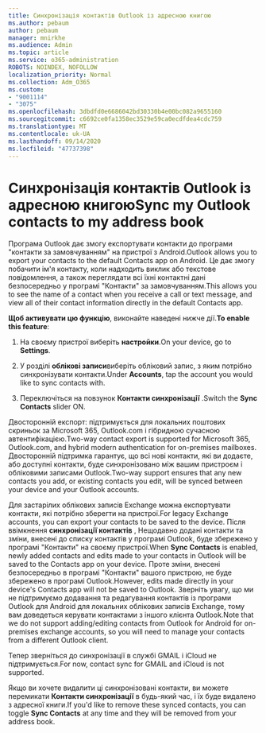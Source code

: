 ```yaml
---
title: Синхронізація контактів Outlook із адресною книгою
ms.author: pebaum
author: pebaum
manager: mnirkhe
ms.audience: Admin
ms.topic: article
ms.service: o365-administration
ROBOTS: NOINDEX, NOFOLLOW
localization_priority: Normal
ms.collection: Adm_O365
ms.custom:
- "9001114"
- "3075"
ms.openlocfilehash: 3dbdfd0e6686042bd30330b4e00bc082a9655160
ms.sourcegitcommit: c6692ce0fa1358ec3529e59ca0ecdfdea4cdc759
ms.translationtype: MT
ms.contentlocale: uk-UA
ms.lasthandoff: 09/14/2020
ms.locfileid: "47737398"
---
```

# <a name="sync-my-outlook-contacts-to-my-address-book"></a><span data-ttu-id="0461a-102">Синхронізація контактів Outlook із адресною книгою</span><span class="sxs-lookup"><span data-stu-id="0461a-102">Sync my Outlook contacts to my address book</span></span>

<span data-ttu-id="0461a-103">Програма Outlook дає змогу експортувати контакти до програми "контакти за замовчуванням" на пристрої з Android.</span><span class="sxs-lookup"><span data-stu-id="0461a-103">Outlook allows you to export your contacts to the default Contacts app on Android.</span></span> <span data-ttu-id="0461a-104">Це дає змогу побачити ім'я контакту, коли надходить виклик або текстове повідомлення, а також переглядати всі їхні контактні дані безпосередньо у програмі "Контакти" за замовчуванням.</span><span class="sxs-lookup"><span data-stu-id="0461a-104">This allows you to see the name of a contact when you receive a call or text message, and view all of their contact information directly in the default Contacts app.</span></span>
 
<span data-ttu-id="0461a-105">**Щоб активувати цю функцію**, виконайте наведені нижче дії.</span><span class="sxs-lookup"><span data-stu-id="0461a-105">**To enable this feature**:</span></span>
 
1. <span data-ttu-id="0461a-106">На своєму пристрої виберіть **настройки**.</span><span class="sxs-lookup"><span data-stu-id="0461a-106">On your device, go to **Settings**.</span></span>

2. <span data-ttu-id="0461a-107">У розділі **облікові записи**виберіть обліковий запис, з яким потрібно синхронізувати контакти.</span><span class="sxs-lookup"><span data-stu-id="0461a-107">Under **Accounts**, tap the account you would like to sync contacts with.</span></span>

3. <span data-ttu-id="0461a-108">Переключіться на повзунок **Контакти синхронізації** .</span><span class="sxs-lookup"><span data-stu-id="0461a-108">Switch the **Sync Contacts** slider ON.</span></span>
 
<span data-ttu-id="0461a-109">Двосторонній експорт: підтримується для локальних поштових скриньок за Microsoft 365, Outlook.com і гібридною сучасною автентифікацією.</span><span class="sxs-lookup"><span data-stu-id="0461a-109">Two-way contact export is supported for Microsoft 365, Outlook.com, and hybrid modern authentication for on-premises mailboxes.</span></span> <span data-ttu-id="0461a-110">Двосторонній підтримка гарантує, що всі нові контакти, які ви додаєте, або доступні контакти, буде синхронізовано між вашим пристроєм і обліковими записами Outlook.</span><span class="sxs-lookup"><span data-stu-id="0461a-110">Two-way support ensures that any new contacts you add, or existing contacts you edit, will be synced between your device and your Outlook accounts.</span></span>
 
<span data-ttu-id="0461a-111">Для застарілих облікових записів Exchange можна експортувати контакти, які потрібно зберегти на пристрої.</span><span class="sxs-lookup"><span data-stu-id="0461a-111">For legacy Exchange accounts, you can export your contacts to be saved to the device.</span></span> <span data-ttu-id="0461a-112">Після ввімкнення **синхронізації контактів** , Нещодавно додані контакти та зміни, внесені до списку контактів у програмі Outlook, буде збережено у програмі "Контакти" на своєму пристрої.</span><span class="sxs-lookup"><span data-stu-id="0461a-112">When **Sync Contacts** is enabled, newly added contacts and edits made to your contacts in Outlook will be saved to the Contacts app on your device.</span></span> <span data-ttu-id="0461a-113">Проте зміни, внесені безпосередньо в програмі "Контакти" вашого пристрою, не буде збережено в програмі Outlook.</span><span class="sxs-lookup"><span data-stu-id="0461a-113">However, edits made directly in your device's Contacts app will not be saved to Outlook.</span></span> <span data-ttu-id="0461a-114">Зверніть увагу, що ми не підтримуємо додавання та редагування контактів із програми Outlook для Android для локальних облікових записів Exchange, тому вам доведеться керувати контактами з іншого клієнта Outlook.</span><span class="sxs-lookup"><span data-stu-id="0461a-114">Note that we do not support adding/editing contacts from Outlook for Android for on-premises exchange accounts, so you will need to manage your contacts from a different Outlook client.</span></span>
 
<span data-ttu-id="0461a-115">Тепер зверніться до синхронізації в службі GMAIL і iCloud не підтримується.</span><span class="sxs-lookup"><span data-stu-id="0461a-115">For now, contact sync for GMAIL and iCloud is not supported.</span></span>
 
<span data-ttu-id="0461a-116">Якщо ви хочете видалити ці синхронізовані контакти, ви можете перемикати **Контакти синхронізації** в будь-який час, і їх буде видалено з адресної книги.</span><span class="sxs-lookup"><span data-stu-id="0461a-116">If you'd like to remove these synced contacts, you can toggle **Sync Contacts** at any time and they will be removed from your address book.</span></span>
